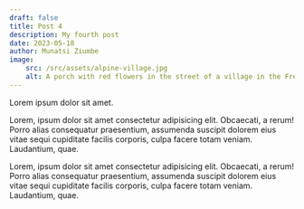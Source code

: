 ```yaml
---
draft: false
title: Post 4
description: My fourth post
date: 2023-05-18
author: Munatsi Ziumbe
image: 
    src: /src/assets/alpine-village.jpg
    alt: A porch with red flowers in the street of a village in the French Alps
---
```

Lorem ipsum dolor sit amet.

Lorem, ipsum dolor sit amet consectetur adipisicing elit. Obcaecati, a rerum! Porro alias consequatur praesentium, assumenda suscipit dolorem eius vitae sequi cupiditate facilis corporis, culpa facere totam veniam. Laudantium, quae.

Lorem, ipsum dolor sit amet consectetur adipisicing elit. Obcaecati, a rerum! Porro alias consequatur praesentium, assumenda suscipit dolorem eius vitae sequi cupiditate facilis corporis, culpa facere totam veniam. Laudantium, quae.